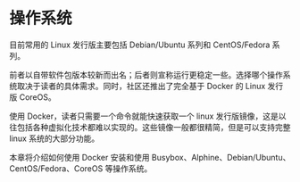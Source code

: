 # 操作系统

目前常用的 Linux 发行版主要包括 Debian/Ubuntu 系列和 CentOS/Fedora 系列。

前者以自带软件包版本较新而出名；后者则宣称运行更稳定一些。选择哪个操作系统取决于读者的具体需求。同时，社区还推出了完全基于 Docker 的 Linux 发行版 CoreOS。

使用 Docker，读者只需要一个命令就能快速获取一个 linux 发行版镜像，这是以往包括各种虚拟化技术都难以实现的。这些镜像一般都很精简，但是可以支持完整 linux 系统的大部分功能。

本章将介绍如何使用 Docker 安装和使用 Busybox、Alphine、Debian/Ubuntu、CentOS/Fedora、CoreOS 等操作系统。
